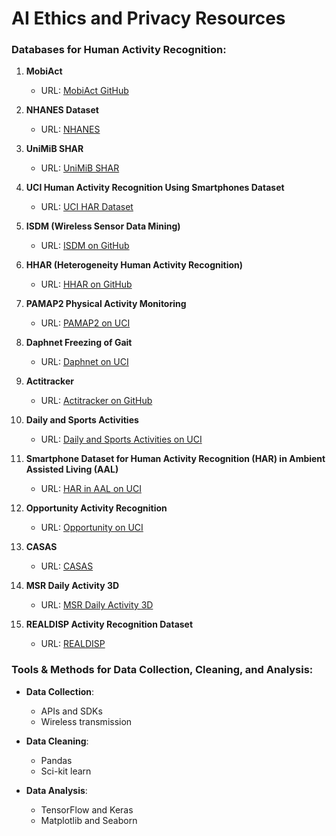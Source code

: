 # AI Ethics and Privacy Resources


### Databases for Human Activity Recognition:

1. **MobiAct**  
   - URL: [MobiAct GitHub](https://github.com/MatheLi/Fall_Detection_App_AI/blob/master/posts/The_dataset.md)
   
2. **NHANES Dataset**  
   - URL: [NHANES](http://www.sal.disco.unimib.it/technologies/unimib-shar/)
   
3. **UniMiB SHAR**  
   - URL: [UniMiB SHAR](https://wwwn.cdc.gov/nchs/nhanes/)
   
4. **UCI Human Activity Recognition Using Smartphones Dataset**  
   - URL: [UCI HAR Dataset](https://archive.ics.uci.edu/dataset/240/human+activity+recognition+using+smartphones)

5. **ISDM (Wireless Sensor Data Mining)**  
   - URL: [ISDM on GitHub](https://github.com/topics/wireless-sensor-data-mining)

6. **HHAR (Heterogeneity Human Activity Recognition)**  
   - URL: [HHAR on GitHub](https://github.com/Limmen/Distributed_ML)

7. **PAMAP2 Physical Activity Monitoring**  
   - URL: [PAMAP2 on UCI](https://archive.ics.uci.edu/dataset/231/pamap2+physical+activity+monitoring)

8. **Daphnet Freezing of Gait**  
   - URL: [Daphnet on UCI](https://archive.ics.uci.edu/dataset/245/daphnet+freezing+of+gait)

9. **Actitracker**  
   - URL: [Actitracker on GitHub](https://github.com/gomahajan/har-actitracker)

10. **Daily and Sports Activities**  
    - URL: [Daily and Sports Activities on UCI](https://archive.ics.uci.edu/dataset/256/daily+and+sports+activities)

11. **Smartphone Dataset for Human Activity Recognition (HAR) in Ambient Assisted Living (AAL)**  
    - URL: [HAR in AAL on UCI](https://archive.ics.uci.edu/dataset/364/smartphone+dataset+for+human+activity+recognition+har+in+ambient+assisted+living+aal)

12. **Opportunity Activity Recognition**  
    - URL: [Opportunity on UCI](https://archive.ics.uci.edu/dataset/226/opportunity+activity+recognition)

13. **CASAS**  
    - URL: [CASAS](https://casas.wsu.edu/datasets/)
    
14. **MSR Daily Activity 3D**  
    - URL: [MSR Daily Activity 3D](https://wangjiangb.github.io/my_data.html)

15. **REALDISP Activity Recognition Dataset**  
    - URL: [REALDISP](https://mldta.com/dataset/realdisp-activity-recognition-dataset/)

### Tools & Methods for Data Collection, Cleaning, and Analysis:

- **Data Collection**:
  - APIs and SDKs
  - Wireless transmission

- **Data Cleaning**:
  - Pandas
  - Sci-kit learn

- **Data Analysis**:
  - TensorFlow and Keras
  - Matplotlib and Seaborn

